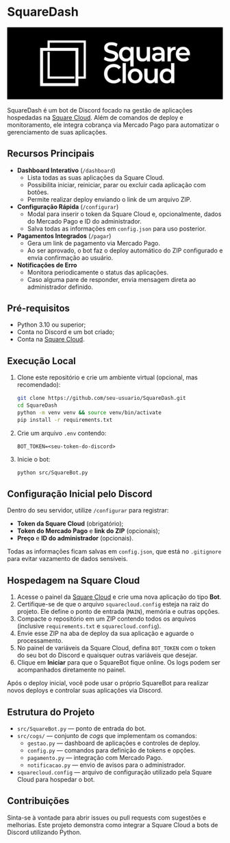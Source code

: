 # SquareDash

![Banner da Square Cloud](src/assets/squarecloudbanner.png)

SquareDash é um bot de Discord focado na gestão de aplicações hospedadas na [Square Cloud](https://squarecloud.app/). Além de comandos de deploy e monitoramento, ele integra cobrança via Mercado Pago para automatizar o gerenciamento de suas aplicações.

## Recursos Principais

- **Dashboard Interativo** (`/dashboard`)
  - Lista todas as suas aplicações da Square Cloud.
  - Possibilita iniciar, reiniciar, parar ou excluir cada aplicação com botões.
  - Permite realizar deploy enviando o link de um arquivo ZIP.
- **Configuração Rápida** (`/configurar`)
  - Modal para inserir o token da Square Cloud e, opcionalmente, dados do Mercado Pago e ID do administrador.
  - Salva todas as informações em `config.json` para uso posterior.
- **Pagamentos Integrados** (`/pagar`)
  - Gera um link de pagamento via Mercado Pago.
  - Ao ser aprovado, o bot faz o deploy automático do ZIP configurado e envia confirmação ao usuário.
- **Notificações de Erro**
  - Monitora periodicamente o status das aplicações.
  - Caso alguma pare de responder, envia mensagem direta ao administrador definido.

## Pré-requisitos

- Python 3.10 ou superior;
- Conta no Discord e um bot criado;
- Conta na [Square Cloud](https://squarecloud.app/).

## Execução Local

1. Clone este repositório e crie um ambiente virtual (opcional, mas recomendado):
   ```bash
   git clone https://github.com/seu-usuario/SquareDash.git
   cd SquareDash
   python -m venv venv && source venv/bin/activate
   pip install -r requirements.txt
   ```
2. Crie um arquivo `.env` contendo:
   ```env
   BOT_TOKEN=<seu-token-do-discord>
   ```
3. Inicie o bot:
   ```bash
   python src/SquareBot.py
   ```

## Configuração Inicial pelo Discord

Dentro do seu servidor, utilize `/configurar` para registrar:

- **Token da Square Cloud** (obrigatório);
- **Token do Mercado Pago** e **link do ZIP** (opcionais);
- **Preço** e **ID do administrador** (opcionais).

Todas as informações ficam salvas em `config.json`, que está no `.gitignore` para evitar vazamento de dados sensíveis.

## Hospedagem na Square Cloud

1. Acesse o painel da [Square Cloud](https://squarecloud.app/) e crie uma nova aplicação do tipo **Bot**.
2. Certifique-se de que o arquivo `squarecloud.config` esteja na raiz do projeto. Ele define o ponto de entrada (`MAIN`), memória e outras opções.
3. Compacte o repositório em um ZIP contendo todos os arquivos (inclusive `requirements.txt` e `squarecloud.config`).
4. Envie esse ZIP na aba de deploy da sua aplicação e aguarde o processamento.
5. No painel de variáveis da Square Cloud, defina `BOT_TOKEN` com o token do seu bot do Discord e quaisquer outras variáveis que desejar.
6. Clique em **Iniciar** para que o SquareBot fique online. Os logs podem ser acompanhados diretamente no painel.

Após o deploy inicial, você pode usar o próprio SquareBot para realizar novos deploys e controlar suas aplicações via Discord.

## Estrutura do Projeto

- `src/SquareBot.py` &mdash; ponto de entrada do bot.
- `src/cogs/` &mdash; conjunto de *cogs* que implementam os comandos:
  - `gestao.py` &mdash; dashboard de aplicações e controles de deploy.
  - `config.py` &mdash; comandos para definição de tokens e opções.
  - `pagamento.py` &mdash; integração com Mercado Pago.
  - `notificacao.py` &mdash; envio de avisos para o administrador.
- `squarecloud.config` &mdash; arquivo de configuração utilizado pela Square Cloud para hospedar o bot.

## Contribuições

Sinta-se à vontade para abrir issues ou pull requests com sugestões e melhorias. Este projeto demonstra como integrar a Square Cloud a bots de Discord utilizando Python.
